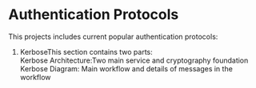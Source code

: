 # Authentication Protocols
This projects includes current popular authentication protocols:
1. KerboseThis section contains two parts:      
  Kerbose Architecture:Two main service and cryptography foundation
  Kerbose Diagram:
  Main workflow and details of messages in the workflow
